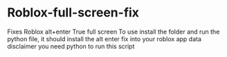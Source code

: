 # Roblox-full-screen-fix
Fixes Roblox alt+enter True full screen
To use install the folder and run the python file, it should install the alt enter fix into your roblox app data
disclaimer you need python to run this script
